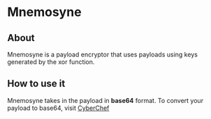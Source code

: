 # Mnemosyne
## About
Mnemosyne is a payload encryptor that uses payloads using keys generated by the xor function.

## How to use it
Mnemosyne takes in the payload in **base64** format.
To convert your payload to base64, visit <a href="https://gchq.github.io/CyberChef/">CyberChef</a>


